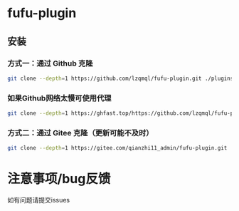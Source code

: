 # fufu-plugin

## 安装

### 方式一：通过 Github 克隆

```bash
git clone --depth=1 https://github.com/lzqmql/fufu-plugin.git ./plugins/fufu-plugin
```

### 如果Github网络太慢可使用代理
```bash
git clone --depth=1 https://ghfast.top/https://github.com/lzqmql/fufu-plugin.git ./plugins/fufu-plugin
```

### 方式二：通过 Gitee 克隆（更新可能不及时）

```bash
git clone --depth=1 https://gitee.com/qianzhi11_admin/fufu-plugin.git ./plugins/fufu-plugin
```
# 注意事项/bug反馈
如有问题请提交issues
